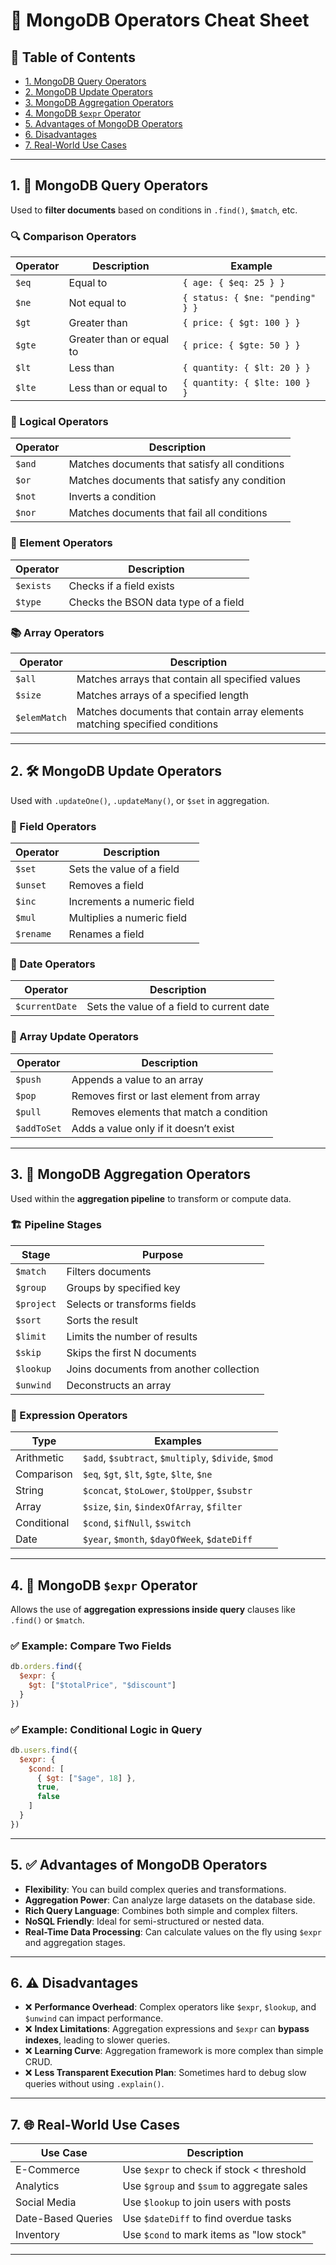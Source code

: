 
# 📘 MongoDB Operators Cheat Sheet

## 📂 Table of Contents
- [1. MongoDB Query Operators](#1-mongodb-query-operators)
- [2. MongoDB Update Operators](#2-mongodb-update-operators)
- [3. MongoDB Aggregation Operators](#3-mongodb-aggregation-operators)
- [4. MongoDB `$expr` Operator](#4-mongodb-expr-operator)
- [5. Advantages of MongoDB Operators](#5-advantages-of-mongodb-operators)
- [6. Disadvantages](#6-disadvantages)
- [7. Real-World Use Cases](#7-real-world-use-cases)

---

## 1. 📌 MongoDB Query Operators

Used to **filter documents** based on conditions in `.find()`, `$match`, etc.

### 🔍 Comparison Operators
| Operator | Description                            | Example                            |
|---------|----------------------------------------|------------------------------------|
| `$eq`   | Equal to                               | `{ age: { $eq: 25 } }`             |
| `$ne`   | Not equal to                           | `{ status: { $ne: "pending" } }`   |
| `$gt`   | Greater than                           | `{ price: { $gt: 100 } }`          |
| `$gte`  | Greater than or equal to               | `{ price: { $gte: 50 } }`          |
| `$lt`   | Less than                              | `{ quantity: { $lt: 20 } }`        |
| `$lte`  | Less than or equal to                  | `{ quantity: { $lte: 100 } }`      |

### 📘 Logical Operators
| Operator | Description                             |
|---------|-----------------------------------------|
| `$and`  | Matches documents that satisfy all conditions |
| `$or`   | Matches documents that satisfy any condition |
| `$not`  | Inverts a condition                     |
| `$nor`  | Matches documents that fail all conditions |

### 🧮 Element Operators
| Operator     | Description                           |
|--------------|----------------------------------------|
| `$exists`    | Checks if a field exists               |
| `$type`      | Checks the BSON data type of a field   |

### 📚 Array Operators
| Operator     | Description                                   |
|--------------|-----------------------------------------------|
| `$all`       | Matches arrays that contain all specified values |
| `$size`      | Matches arrays of a specified length          |
| `$elemMatch` | Matches documents that contain array elements matching specified conditions |

---

## 2. 🛠️ MongoDB Update Operators

Used with `.updateOne()`, `.updateMany()`, or `$set` in aggregation.

### 🔄 Field Operators
| Operator | Description                          |
|----------|--------------------------------------|
| `$set`   | Sets the value of a field            |
| `$unset` | Removes a field                      |
| `$inc`   | Increments a numeric field           |
| `$mul`   | Multiplies a numeric field           |
| `$rename`| Renames a field                      |

### 📅 Date Operators
| Operator  | Description                                 |
|-----------|---------------------------------------------|
| `$currentDate` | Sets the value of a field to current date |

### 🧰 Array Update Operators
| Operator     | Description                               |
|--------------|--------------------------------------------|
| `$push`      | Appends a value to an array                |
| `$pop`       | Removes first or last element from array   |
| `$pull`      | Removes elements that match a condition    |
| `$addToSet`  | Adds a value only if it doesn’t exist      |

---

## 3. 🔄 MongoDB Aggregation Operators

Used within the **aggregation pipeline** to transform or compute data.

### 🏗️ Pipeline Stages
| Stage         | Purpose                                    |
|---------------|--------------------------------------------|
| `$match`      | Filters documents                          |
| `$group`      | Groups by specified key                    |
| `$project`    | Selects or transforms fields               |
| `$sort`       | Sorts the result                          |
| `$limit`      | Limits the number of results               |
| `$skip`       | Skips the first N documents                |
| `$lookup`     | Joins documents from another collection    |
| `$unwind`     | Deconstructs an array                      |

### 🧠 Expression Operators
| Type         | Examples                                |
|--------------|-----------------------------------------|
| Arithmetic   | `$add`, `$subtract`, `$multiply`, `$divide`, `$mod` |
| Comparison   | `$eq`, `$gt`, `$lt`, `$gte`, `$lte`, `$ne`           |
| String       | `$concat`, `$toLower`, `$toUpper`, `$substr`        |
| Array        | `$size`, `$in`, `$indexOfArray`, `$filter`          |
| Conditional  | `$cond`, `$ifNull`, `$switch`                       |
| Date         | `$year`, `$month`, `$dayOfWeek`, `$dateDiff`       |

---

## 4. 🧩 MongoDB `$expr` Operator

Allows the use of **aggregation expressions inside query** clauses like `.find()` or `$match`.

### ✅ Example: Compare Two Fields

```js
db.orders.find({
  $expr: {
    $gt: ["$totalPrice", "$discount"]
  }
})
```

### ✅ Example: Conditional Logic in Query

```js
db.users.find({
  $expr: {
    $cond: [
      { $gt: ["$age", 18] },
      true,
      false
    ]
  }
})
```

---

## 5. ✅ Advantages of MongoDB Operators

- **Flexibility**: You can build complex queries and transformations.
- **Aggregation Power**: Can analyze large datasets on the database side.
- **Rich Query Language**: Combines both simple and complex filters.
- **NoSQL Friendly**: Ideal for semi-structured or nested data.
- **Real-Time Data Processing**: Can calculate values on the fly using `$expr` and aggregation stages.

---

## 6. ⚠️ Disadvantages

- ❌ **Performance Overhead**: Complex operators like `$expr`, `$lookup`, and `$unwind` can impact performance.
- ❌ **Index Limitations**: Aggregation expressions and `$expr` can **bypass indexes**, leading to slower queries.
- ❌ **Learning Curve**: Aggregation framework is more complex than simple CRUD.
- ❌ **Less Transparent Execution Plan**: Sometimes hard to debug slow queries without using `.explain()`.

---

## 7. 🌐 Real-World Use Cases

| Use Case | Description |
|----------|-------------|
| E-Commerce | Use `$expr` to check if stock < threshold |
| Analytics | Use `$group` and `$sum` to aggregate sales |
| Social Media | Use `$lookup` to join users with posts |
| Date-Based Queries | Use `$dateDiff` to find overdue tasks |
| Inventory | Use `$cond` to mark items as "low stock" |

---
